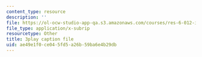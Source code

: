 ```yaml
---
content_type: resource
description: ''
file: https://ol-ocw-studio-app-qa.s3.amazonaws.com/courses/res-6-012-introduction-to-probability-spring-2018/ae49e1f0ce045fd5a26b59ba6e4b29db_LJuVb-sxzoo.vtt
file_type: application/x-subrip
resourcetype: Other
title: 3play caption file
uid: ae49e1f0-ce04-5fd5-a26b-59ba6e4b29db
---
```

